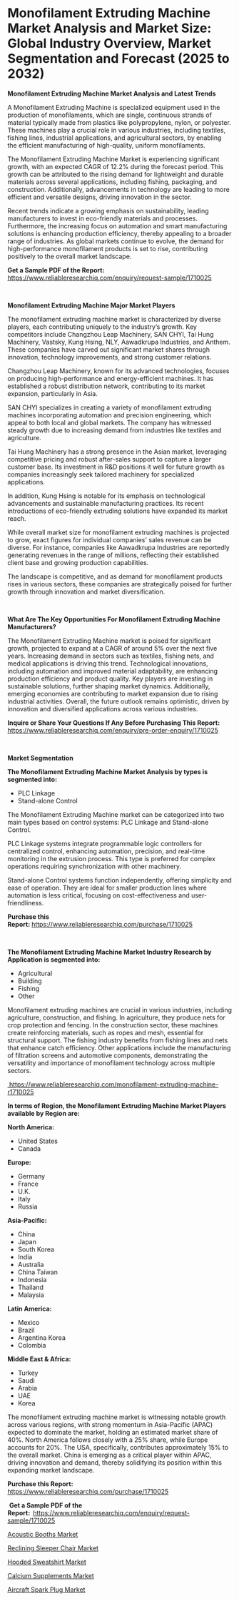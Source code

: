 <p><h1>Monofilament Extruding Machine Market Analysis and Market Size: Global Industry Overview, Market Segmentation and Forecast (2025 to 2032)</h1></p><p><strong>Monofilament Extruding Machine Market Analysis and Latest Trends</strong></p>
<p><p>A Monofilament Extruding Machine is specialized equipment used in the production of monofilaments, which are single, continuous strands of material typically made from plastics like polypropylene, nylon, or polyester. These machines play a crucial role in various industries, including textiles, fishing lines, industrial applications, and agricultural sectors, by enabling the efficient manufacturing of high-quality, uniform monofilaments.</p><p>The Monofilament Extruding Machine Market is experiencing significant growth, with an expected CAGR of 12.2% during the forecast period. This growth can be attributed to the rising demand for lightweight and durable materials across several applications, including fishing, packaging, and construction. Additionally, advancements in technology are leading to more efficient and versatile designs, driving innovation in the sector.</p><p>Recent trends indicate a growing emphasis on sustainability, leading manufacturers to invest in eco-friendly materials and processes. Furthermore, the increasing focus on automation and smart manufacturing solutions is enhancing production efficiency, thereby appealing to a broader range of industries. As global markets continue to evolve, the demand for high-performance monofilament products is set to rise, contributing positively to the overall market landscape.</p></p>
<p><strong>Get a Sample PDF of the Report:&nbsp;</strong> <a href="https://www.reliableresearchiq.com/enquiry/request-sample/1710025?utm_campaign=1906&utm_medium=2&utm_source=Github&utm_content=ia&utm_term=27032025&utm_id=monofilament-extruding-machine">https://www.reliableresearchiq.com/enquiry/request-sample/1710025</a></p>
<p>&nbsp;</p>
<p><strong>Monofilament Extruding Machine Major Market Players</strong></p>
<p><p>The monofilament extruding machine market is characterized by diverse players, each contributing uniquely to the industry’s growth. Key competitors include Changzhou Leap Machinery, SAN CHYI, Tai Hung Machinery, Vastsky, Kung Hsing, NLY, Aawadkrupa Industries, and Anthem. These companies have carved out significant market shares through innovation, technology improvements, and strong customer relations.</p><p>Changzhou Leap Machinery, known for its advanced technologies, focuses on producing high-performance and energy-efficient machines. It has established a robust distribution network, contributing to its market expansion, particularly in Asia.</p><p>SAN CHYI specializes in creating a variety of monofilament extruding machines incorporating automation and precision engineering, which appeal to both local and global markets. The company has witnessed steady growth due to increasing demand from industries like textiles and agriculture.</p><p>Tai Hung Machinery has a strong presence in the Asian market, leveraging competitive pricing and robust after-sales support to capture a larger customer base. Its investment in R&D positions it well for future growth as companies increasingly seek tailored machinery for specialized applications.</p><p>In addition, Kung Hsing is notable for its emphasis on technological advancements and sustainable manufacturing practices. Its recent introductions of eco-friendly extruding solutions have expanded its market reach.</p><p>While overall market size for monofilament extruding machines is projected to grow, exact figures for individual companies' sales revenue can be diverse. For instance, companies like Aawadkrupa Industries are reportedly generating revenues in the range of millions, reflecting their established client base and growing production capabilities.</p><p>The landscape is competitive, and as demand for monofilament products rises in various sectors, these companies are strategically poised for further growth through innovation and market diversification.</p></p>
<p>&nbsp;</p>
<p><strong>What Are The Key Opportunities For Monofilament Extruding Machine Manufacturers?</strong></p>
<p><p>The Monofilament Extruding Machine market is poised for significant growth, projected to expand at a CAGR of around 5% over the next five years. Increasing demand in sectors such as textiles, fishing nets, and medical applications is driving this trend. Technological innovations, including automation and improved material adaptability, are enhancing production efficiency and product quality. Key players are investing in sustainable solutions, further shaping market dynamics. Additionally, emerging economies are contributing to market expansion due to rising industrial activities. Overall, the future outlook remains optimistic, driven by innovation and diversified applications across various industries.</p></p>
<p><strong>Inquire or Share Your Questions If Any Before Purchasing This Report:</strong> <a href="https://www.reliableresearchiq.com/enquiry/pre-order-enquiry/1710025?utm_campaign=1906&utm_medium=2&utm_source=Github&utm_content=ia&utm_term=27032025&utm_id=monofilament-extruding-machine">https://www.reliableresearchiq.com/enquiry/pre-order-enquiry/1710025</a></p>
<p>&nbsp;</p>
<p><strong>Market Segmentation</strong></p>
<p><strong>The Monofilament Extruding Machine Market Analysis by types is segmented into:</strong></p>
<p><ul><li>PLC Linkage</li><li>Stand-alone Control</li></ul></p>
<p><p>The Monofilament Extruding Machine market can be categorized into two main types based on control systems: PLC Linkage and Stand-alone Control. </p><p>PLC Linkage systems integrate programmable logic controllers for centralized control, enhancing automation, precision, and real-time monitoring in the extrusion process. This type is preferred for complex operations requiring synchronization with other machinery.</p><p>Stand-alone Control systems function independently, offering simplicity and ease of operation. They are ideal for smaller production lines where automation is less critical, focusing on cost-effectiveness and user-friendliness.</p></p>
<p><strong>Purchase this Report:&nbsp;</strong><a href="https://www.reliableresearchiq.com/purchase/1710025?utm_campaign=1906&utm_medium=2&utm_source=Github&utm_content=ia&utm_term=27032025&utm_id=monofilament-extruding-machine">https://www.reliableresearchiq.com/purchase/1710025</a></p>
<p>&nbsp;</p>
<p><strong>The Monofilament Extruding Machine Market Industry Research by Application is segmented into:</strong></p>
<p><ul><li>Agricultural</li><li>Building</li><li>Fishing</li><li>Other</li></ul></p>
<p><p>Monofilament extruding machines are crucial in various industries, including agriculture, construction, and fishing. In agriculture, they produce nets for crop protection and fencing. In the construction sector, these machines create reinforcing materials, such as ropes and mesh, essential for structural support. The fishing industry benefits from fishing lines and nets that enhance catch efficiency. Other applications include the manufacturing of filtration screens and automotive components, demonstrating the versatility and importance of monofilament technology across multiple sectors.</p></p>
<p><a href="https://www.reliableresearchiq.com/monofilament-extruding-machine-r1710025?utm_campaign=1906&utm_medium=2&utm_source=Github&utm_content=ia&utm_term=27032025&utm_id=monofilament-extruding-machine">&nbsp;https://www.reliableresearchiq.com/monofilament-extruding-machine-r1710025</a></p>
<p><strong>In terms of Region, the Monofilament Extruding Machine Market Players available by Region are:</strong></p>
<p>
    <p> <strong> North America: </strong>
        <ul>
            <li>United States</li>
            <li>Canada</li>
        </ul>
        </p> 
    <p> <strong> Europe: </strong>
        <ul>
            <li>Germany</li>
            <li>France</li>
            <li>U.K.</li>
            <li>Italy</li>
            <li>Russia</li>
        </ul>
        </p> 
    <p> <strong> Asia-Pacific: </strong>
        <ul>
            <li>China</li>
            <li>Japan</li>
            <li>South Korea</li>
            <li>India</li>
            <li>Australia</li>
            <li>China Taiwan</li>
            <li>Indonesia</li>
            <li>Thailand</li>
            <li>Malaysia</li>
        </ul>
        </p> 
    <p> <strong> Latin America: </strong>
        <ul>
            <li>Mexico</li>
            <li>Brazil</li>
            <li>Argentina Korea</li>
            <li>Colombia</li>
        </ul>
        </p> 
    <p> <strong> Middle East & Africa: </strong>
        <ul>
            <li>Turkey</li>
            <li>Saudi</li>
            <li>Arabia</li>
            <li>UAE</li>
            <li>Korea</li>
        </ul>
    </p>
    </p>
<p><p>The monofilament extruding machine market is witnessing notable growth across various regions, with strong momentum in Asia-Pacific (APAC) expected to dominate the market, holding an estimated market share of 40%. North America follows closely with a 25% share, while Europe accounts for 20%. The USA, specifically, contributes approximately 15% to the overall market. China is emerging as a critical player within APAC, driving innovation and demand, thereby solidifying its position within this expanding market landscape.</p></p>
<p><strong>Purchase this Report: </strong><a href="https://www.reliableresearchiq.com/purchase/1710025?utm_campaign=1906&utm_medium=2&utm_source=Github&utm_content=ia&utm_term=27032025&utm_id=monofilament-extruding-machine">https://www.reliableresearchiq.com/purchase/1710025</a></p>
<p>&nbsp;<strong>Get a Sample PDF of the Report:&nbsp;&nbsp;</strong><a href="https://www.reliableresearchiq.com/enquiry/request-sample/1710025?utm_campaign=1906&utm_medium=2&utm_source=Github&utm_content=ia&utm_term=27032025&utm_id=monofilament-extruding-machine">https://www.reliableresearchiq.com/enquiry/request-sample/1710025</a></p>
<p><strong></strong></p>
<p><p><a href="https://github.com/thatejanet4y/Market-Research-Report-List-1/blob/main/acoustic-booths-market.md?utm_campaign=1906&utm_medium=2&utm_source=Github&utm_content=ia&utm_term=27032025&utm_id=monofilament-extruding-machine">Acoustic Booths Market</a></p><p><a href="https://github.com/langolaskark/Market-Research-Report-List-1/blob/main/reclining-sleeper-chair-market.md?utm_campaign=1906&utm_medium=2&utm_source=Github&utm_content=ia&utm_term=27032025&utm_id=monofilament-extruding-machine">Reclining Sleeper Chair Market</a></p><p><a href="https://github.com/arneslullapq/Market-Research-Report-List-1/blob/main/hooded-sweatshirt-market.md?utm_campaign=1906&utm_medium=2&utm_source=Github&utm_content=ia&utm_term=27032025&utm_id=monofilament-extruding-machine">Hooded Sweatshirt Market</a></p><p><a href="https://github.com/mukaithaisia/Market-Research-Report-List-1/blob/main/calcium-supplements-market.md?utm_campaign=1906&utm_medium=2&utm_source=Github&utm_content=ia&utm_term=27032025&utm_id=monofilament-extruding-machine">Calcium Supplements Market</a></p><p><a href="https://github.com/arocasanzib6/Market-Research-Report-List-1/blob/main/aircraft-spark-plug-market.md?utm_campaign=1906&utm_medium=2&utm_source=Github&utm_content=ia&utm_term=27032025&utm_id=monofilament-extruding-machine">Aircraft Spark Plug Market</a></p></p>